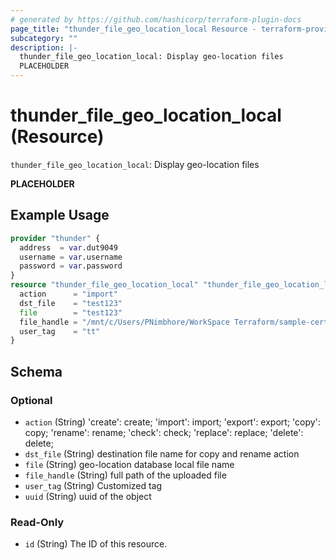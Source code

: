 ```yaml
---
# generated by https://github.com/hashicorp/terraform-plugin-docs
page_title: "thunder_file_geo_location_local Resource - terraform-provider-thunder"
subcategory: ""
description: |-
  thunder_file_geo_location_local: Display geo-location files
  PLACEHOLDER
---
```


# thunder_file_geo_location_local (Resource)

`thunder_file_geo_location_local`: Display geo-location files

__PLACEHOLDER__

## Example Usage

```terraform
provider "thunder" {
  address  = var.dut9049
  username = var.username
  password = var.password
}
resource "thunder_file_geo_location_local" "thunder_file_geo_location_local" {
  action      = "import"
  dst_file    = "test123"
  file        = "test123"
  file_handle = "/mnt/c/Users/PNimbhore/WorkSpace Terraform/sample-certificates/test2.csv"
  user_tag    = "tt"
}
```

<!-- schema generated by tfplugindocs -->
## Schema

### Optional

- `action` (String) 'create': create; 'import': import; 'export': export; 'copy': copy; 'rename': rename; 'check': check; 'replace': replace; 'delete': delete;
- `dst_file` (String) destination file name for copy and rename action
- `file` (String) geo-location database local file name
- `file_handle` (String) full path of the uploaded file
- `user_tag` (String) Customized tag
- `uuid` (String) uuid of the object

### Read-Only

- `id` (String) The ID of this resource.



